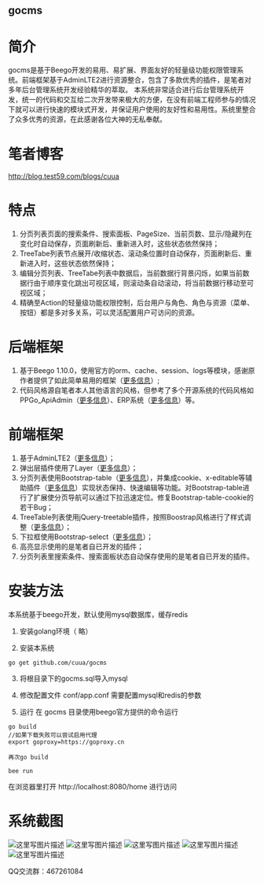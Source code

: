 ## gocms

# 简介
gocms是基于Beego开发的易用、易扩展、界面友好的轻量级功能权限管理系统。前端框架基于AdminLTE2进行资源整合，包含了多款优秀的插件，是笔者对多年后台管理系统开发经验精华的萃取。
本系统非常适合进行后台管理系统开发，统一的代码和交互给二次开发带来极大的方便，在没有前端工程师参与的情况下就可以进行快速的模块式开发，并保证用户使用的友好性和易用性。系统里整合了众多优秀的资源，在此感谢各位大神的无私奉献。
# 笔者博客
http://blog.test59.com/blogs/cuua 
# 特点
1. 分页列表页面的搜索条件、搜索面板、PageSize、当前页数、显示/隐藏列在变化时自动保存，页面刷新后、重新进入时，这些状态依然保持；
2. TreeTabe列表节点展开/收缩状态、滚动条位置时自动保存，页面刷新后、重新进入时，这些状态依然保持；
3. 编辑分页列表、TreeTabe列表中数据后，当前数据行背景闪烁，如果当前数据行由于顺序变化跳出可视区域，则滚动条自动滚动，将当前数据行移动至可视区域；
4. 精确至Action的轻量级功能权限控制，后台用户与角色、角色与资源（菜单、按钮）都是多对多关系，可以灵活配置用户可访问的资源。
# 后端框架
1. 基于Beego 1.10.0，使用官方的orm、cache、session、logs等模块，感谢原作者提供了如此简单易用的框架（<a href="https://beego
.me/">更多信息</a>）;
2. 代码风格源自笔者本人其他语言的风格，但参考了多个开源系统的代码风格如 PPGo_ApiAdmin（<a href="https://github.com/george518/PPGo_ApiAdmin">更多信息</a>）、ERP系统（<a href="https://github.com/hexiaoyun128/ERP">更多信息</a>）等。
# 前端框架
1. 基于AdminLTE2（<a href="https://adminlte.io/themes/AdminLTE/index2.html">更多信息</a>）；
2. 弹出层插件使用了Layer（<a href="http://layer.layui.com/">更多信息</a>）；
3. 分页列表使用Bootstrap-table（<a href="http://bootstrap-table.wenzhixin.net.cn/zh-cn/getting-started/">更多信息</a>），并集成cookie、x-editable等辅助插件（<a href="http://bootstrap-table.wenzhixin.net.cn/zh-cn/extensions/">更多信息</a>）实现状态保持、快速编辑等功能。对Bootstrap-table进行了扩展使分页导航可以通过下拉迅速定位。修复Bootstrap-table-cookie的若干Bug；
4. TreeTable列表使用jQuery-treetable插件，按照Boostrap风格进行了样式调整（<a href="http://ludo.cubicphuse.nl/jquery-treetable/">更多信息</a>）；
5. 下拉框使用Bootstrap-select（<a href="http://silviomoreto.github.io/bootstrap-select/">更多信息</a>）；
6. 高亮显示使用的是笔者自已开发的插件；
7. 分页列表里搜索条件、搜索面板状态自动保存使用的是笔者自已开发的插件。

# 安装方法

本系统基于beego开发，默认使用mysql数据库，缓存redis 


1. 安装golang环境（ 略）

2. 安装本系统
```
go get github.com/cuua/gocms
```
3. 将根目录下的gocms.sql导入mysql

4. 修改配置文件 conf/app.conf
 需要配置mysql和redis的参数
5. 运行
在 gocms 目录使用beego官方提供的命令运行
```
go build
//如果下载失败可以尝试启用代理 
export goproxy=https://goproxy.cn

再次go build

bee run
```
在浏览器里打开 http://localhost:8080/home 进行访问

# 系统截图

![这里写图片描述](https://upload-images.jianshu.io/upload_images/19358775-c956797dae1fc203.png?imageMogr2/auto-orient/strip%7CimageView2/2/w/1000/format/webp)
![这里写图片描述](https://upload-images.jianshu.io/upload_images/19358775-5af1467a8ed7b843.png?imageMogr2/auto-orient/strip%7CimageView2/2/w/1000/format/webp)
![这里写图片描述](https://upload-images.jianshu.io/upload_images/19358775-d3cfb48b5d72bbd1.png?imageMogr2/auto-orient/strip%7CimageView2/2/w/1000/format/webp)
![这里写图片描述](https://upload-images.jianshu.io/upload_images/19358775-67e57a6ac386004a.png?imageMogr2/auto-orient/strip%7CimageView2/2/w/1000/format/webp)
![这里写图片描述](https://upload-images.jianshu.io/upload_images/19358775-0457ae984462ff5f.png?imageMogr2/auto-orient/strip%7CimageView2/2/w/1000/format/webp)

QQ交流群：467261084
 ```
